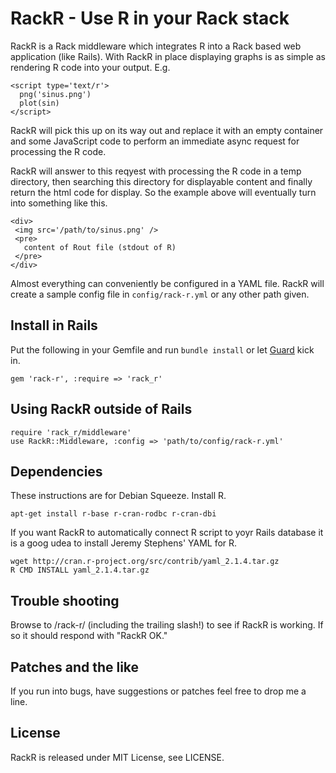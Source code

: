 RackR - Use R in your Rack stack
================================

RackR is a Rack middleware which integrates R into a Rack based web
application (like Rails). With RackR in place displaying graphs is as
simple as rendering R code into your output. E.g.

    <script type='text/r'>
      png('sinus.png')
      plot(sin)
    </script>

RackR will pick this up on its way out and replace it with an empty
container and some JavaScript code to perform an immediate async
request for processing the R code.

RackR will answer to this reqyest with processing the R code in a temp
directory, then searching this directory for displayable content and
finally return the html code for display. So the example above will
eventually turn into something like this.

    <div>
     <img src='/path/to/sinus.png' />
     <pre>
       content of Rout file (stdout of R)
     </pre>
    </div>

Almost everything can conveniently be configured in a YAML file. RackR
will create a sample config file in `config/rack-r.yml` or any other
path given.


Install in Rails
----------------

Put the following in your Gemfile and run `bundle install` or let
[Guard](https://github.com/guard/guard-bundler) kick in.

    gem 'rack-r', :require => 'rack_r'


Using RackR outside of Rails
----------------------------

    require 'rack_r/middleware'
    use RackR::Middleware, :config => 'path/to/config/rack-r.yml'


Dependencies
------------

These instructions are for Debian Squeeze. Install R.

    apt-get install r-base r-cran-rodbc r-cran-dbi

If you want RackR to automatically connect R script to yoyr Rails
database it is a goog udea to install Jeremy Stephens' YAML for R.

    wget http://cran.r-project.org/src/contrib/yaml_2.1.4.tar.gz
    R CMD INSTALL yaml_2.1.4.tar.gz


Trouble shooting
----------------

Browse to /rack-r/ (including the trailing slash!) to see if RackR is
working. If so it should respond with "RackR OK."


Patches and the like
--------------------

If you run into bugs, have suggestions or patches feel free to drop me
a line.


License
-------

RackR is released under MIT License, see LICENSE.